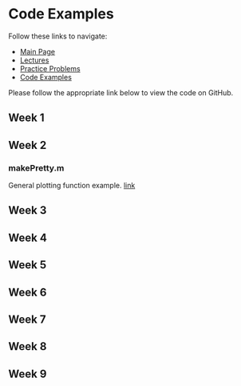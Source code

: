 # Code Examples
Follow these links to navigate:
- [Main Page](https://jacksonburns.github.io/MATLAB-Start-to-Finish/)
- [Lectures ](https://jacksonburns.github.io/MATLAB-Start-to-Finish/Lectures/Lectures-Landing-Page)
- [Practice Problems](https://jacksonburns.github.io/MATLAB-Start-to-Finish/Practice-Problems/Practice-Problems-Landing-Page)
- [Code Examples](https://jacksonburns.github.io/MATLAB-Start-to-Finish/Code-Examples/Code-Examples-Landing-Page)

Please follow the appropriate link below to view the code on GitHub.

## Week 1

## Week 2

### makePretty.m
General plotting function example. [link](https://github.com/JacksonBurns/MATLAB-Start-to-Finish/blob/master/Code-Examples/Week-2/makePretty.m)

## Week 3

## Week 4

## Week 5

## Week 6

## Week 7

## Week 8

## Week 9

